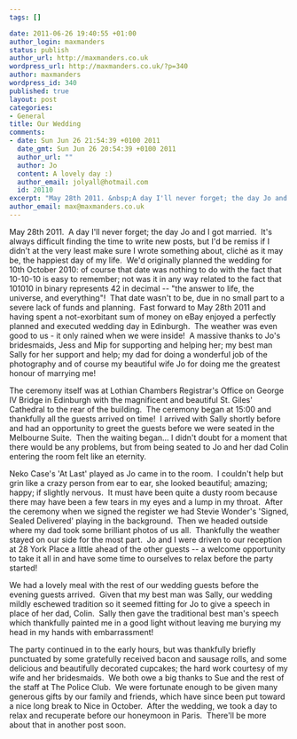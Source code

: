 ```yaml
--- 
tags: []

date: 2011-06-26 19:40:55 +01:00
author_login: maxmanders
status: publish
author_url: http://maxmanders.co.uk
wordpress_url: http://maxmanders.co.uk/?p=340
author: maxmanders
wordpress_id: 340
published: true
layout: post
categories: 
- General
title: Our Wedding
comments: 
- date: Sun Jun 26 21:54:39 +0100 2011
  date_gmt: Sun Jun 26 20:54:39 +0100 2011
  author_url: ""
  author: Jo
  content: A lovely day :)
  author_email: jolyall@hotmail.com
  id: 20110
excerpt: "May 28th 2011. &nbsp;A day I'll never forget; the day Jo and I got married. &nbsp;It's always difficult finding the time to write new posts, but I'd be remiss if I didn't at the very least make sure I wrote something about, clich&eacute; as it may be, the happiest day of my life. &nbsp;We'd originally planned the wedding for 10th October 2010: of course that date was nothing to do with the fact that 10-10-10 is easy to remember; not was it in any way related to the fact that 101010 in binary represents 42 in decimal -- \"the answer to life, the universe, and everything\"! &nbsp;That date wasn't to be, due in no small part to a severe lack of funds and planning. &nbsp;Fast forward to May 28th 2011 and having spent a not-exorbitant sum of money on eBay enjoyed a perfectly planned and executed wedding day in Edinburgh. &nbsp;The weather was even good to us - it only rained when we were inside! &nbsp;A massive thanks to Jo's bridesmaids, Jess and Mip for supporting and helping her; my best man Sally for her support and help; my dad for doing a wonderful job of the photography and of course my beautiful wife Jo for doing me the greatest honour of marrying me!"
author_email: max@maxmanders.co.uk
---
```

May 28th 2011. &nbsp;A day I'll never forget; the day Jo and I got married. &nbsp;It's always difficult finding the time to write new posts, but I'd be remiss if I didn't at the very least make sure I wrote something about, clich&eacute; as it may be, the happiest day of my life. &nbsp;We'd originally planned the wedding for 10th October 2010: of course that date was nothing to do with the fact that 10-10-10 is easy to remember; not was it in any way related to the fact that 101010 in binary represents 42 in decimal -- "the answer to life, the universe, and everything"! &nbsp;That date wasn't to be, due in no small part to a severe lack of funds and planning. &nbsp;Fast forward to May 28th 2011 and having spent a not-exorbitant sum of money on eBay enjoyed a perfectly planned and executed wedding day in Edinburgh. &nbsp;The weather was even good to us - it only rained when we were inside! &nbsp;A massive thanks to Jo's bridesmaids, Jess and Mip for supporting and helping her; my best man Sally for her support and help; my dad for doing a wonderful job of the photography and of course my beautiful wife Jo for doing me the greatest honour of marrying me!<!--more-->

The ceremony itself was at Lothian Chambers Registrar's Office on George IV Bridge in Edinburgh with the magnificent and beautiful St. Giles' Cathedral to the rear of the building. &nbsp;The ceremony began at 15:00 and thankfully all the guests arrived on time! &nbsp;I arrived with Sally shortly before and had an opportunity to greet the guests before we were seated in the Melbourne Suite. &nbsp;Then the waiting began... I didn't doubt for a moment that there would be any problems, but from being seated to Jo and her dad Colin entering the room felt like an eternity.

Neko Case's 'At Last' played as&nbsp;Jo came in to the room. &nbsp;I couldn't help but grin like a crazy person from ear to ear, she looked beautiful; amazing; happy; if slightly nervous. &nbsp;It must have been quite a dusty room because there may have been a few tears in my eyes and a lump in my throat. &nbsp;After the ceremony when we signed the register we had Stevie Wonder's 'Signed, Sealed Delivered' playing in the background. &nbsp;Then we headed outside where my dad took some brilliant photos of us all. &nbsp;Thankfully the weather stayed on our side for the most part. &nbsp;Jo and I were driven to our reception at 28 York Place a little ahead of the other guests -- a welcome opportunity to take it all in and have some time to ourselves to relax before the party started!

We had a lovely meal with the rest of our wedding guests before the evening guests arrived. &nbsp;Given that my best man was Sally, our wedding mildly eschewed tradition so it seemed fitting for Jo to give a speech in place of her dad, Colin. &nbsp;Sally then gave the traditional best man's speech which thankfully painted me in a good light without leaving me burying my head in my hands with&nbsp;embarrassment!

The party continued in to the early hours, but was thankfully briefly punctuated by some gratefully received bacon and sausage rolls, and some delicious and beautifully decorated cupcakes; the hard work courtesy of my wife and her bridesmaids. &nbsp;We both owe a big thanks to Sue and the rest of the staff at The Police Club. &nbsp;We were fortunate enough to be given many generous gifts by our family and friends, which have since been put toward a nice long break to Nice in October. &nbsp;After the wedding, we took a day to relax and recuperate before our honeymoon in Paris. &nbsp;There'll be more about that in another post soon.

